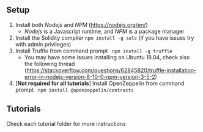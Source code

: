 ## Setup

1. Install both *Nodejs* and *NPM* (https://nodejs.org/en/)
   - *Nodejs* is a Javascript runtime, and *NPM* is a package manager
2. Install the Solidity compiler ```npm install -g solc``` (if you have issues try with admin privileges)
3. Install Truffle from command prompt ``` npm install -g truffle```
   - You may have some issues installing on Ubuntu 18.04, check also the following thread (https://stackoverflow.com/questions/62845820/truffle-installation-error-in-nodejs-version-8-10-0-npm-version-3-5-2)
4. [**Not required for all tutorials**] Install OpenZeppelin from command prompt ``` npm install @openzeppelin/contracts```

## Tutorials
Check each tutorial folder for more instructions

